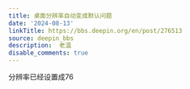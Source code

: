 ```yaml
---
title: 桌面分辨率自动变成默认问题
date: '2024-08-13'
linkTitle: https://bbs.deepin.org/en/post/276513
source: deepin_bbs
description:  老温 
disable_comments: true
---
```

分辨率已经设置成76
